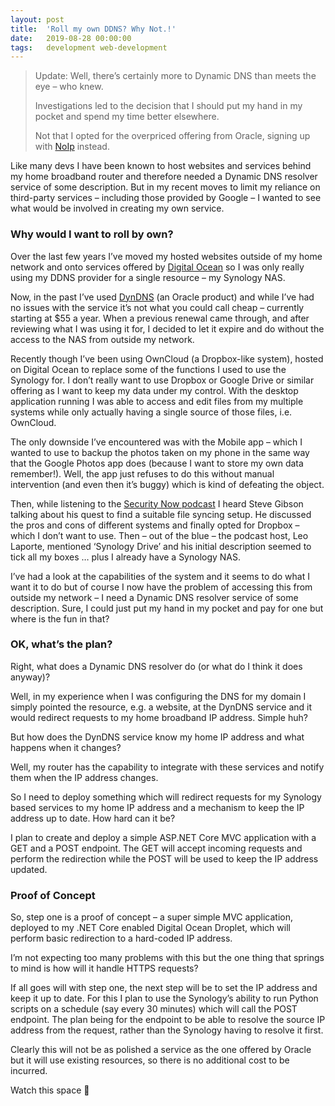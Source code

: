 ```yaml
---
layout: post
title:  'Roll my own DDNS? Why Not.!'
date:   2019-08-28 00:00:00
tags:   development web-development
---
```

>Update: Well, there’s certainly more to Dynamic DNS than meets the eye – who knew.
>
>Investigations led to the decision that I should put my hand in my pocket and spend my time better elsewhere.
>
>Not that I opted for the overpriced offering from Oracle, signing up with <a href='https://www.noip.com/' target='_blank'>NoIp</a> instead.

Like many devs I have been known to host websites and services behind my home broadband router and therefore needed a Dynamic DNS resolver service of some description. But in my recent moves to limit my reliance on third-party services – including those provided by Google – I wanted to see what would be involved in creating my own service.
<!--more-->
### Why would I want to roll by own?

Over the last few years I’ve moved my hosted websites outside of my home network and onto services offered by <a href='https://www.digitalocean.com/' target='_blank'>Digital Ocean</a> so I was only really using my DDNS provider for a single resource – my Synology NAS.

Now, in the past I’ve used <a href='https://dyn.com/' target='_blank'>DynDNS</a> (an Oracle product) and while I’ve had no issues with the service it’s not what you could call cheap – currently starting at $55 a year. When a previous renewal came through, and after reviewing what I was using it for, I decided to let it expire and do without the access to the NAS from outside my network.

Recently though I’ve been using OwnCloud (a Dropbox-like system), hosted on Digital Ocean to replace some of the functions I used to use the Synology for. I don’t really want to use Dropbox or Google Drive or similar offering as I want to keep my data under my control. With the desktop application running I was able to access and edit files from my multiple systems while only actually having a single source of those files, i.e. OwnCloud.

The only downside I’ve encountered was with the Mobile app – which I wanted to use to backup the photos taken on my phone in the same way that the Google Photos app does (because I want to store my own data remember!). Well, the app just refuses to do this without manual intervention (and even then it’s buggy) which is kind of defeating the object.

Then, while listening to the <a href='https://twit.tv/shows/security-now' target='_blank'>Security Now podcast</a> I heard Steve Gibson talking about his quest to find a suitable file syncing setup. He discussed the pros and cons of different systems and finally opted for Dropbox – which I don’t want to use. Then – out of the blue – the podcast host, Leo Laporte, mentioned ‘Synology Drive’ and his initial description seemed to tick all my boxes … plus I already have a Synology NAS.

I’ve had a look at the capabilities of the system and it seems to do what I want it to do but of course I now have the problem of accessing this from outside my network – I need a Dynamic DNS resolver service of some description. Sure, I could just put my hand in my pocket and pay for one but where is the fun in that?

### OK, what’s the plan?

Right, what does a Dynamic DNS resolver do (or what do I think it does anyway)?

Well, in my experience when I was configuring the DNS for my domain I simply pointed the resource, e.g. a website, at the DynDNS service and it would redirect requests to my home broadband IP address. Simple huh?

But how does the DynDNS service know my home IP address and what happens when it changes?

Well, my router has the capability to integrate with these services and notify them when the IP address changes.

So I need to deploy something which will redirect requests for my Synology based services to my home IP address and a mechanism to keep the IP address up to date. How hard can it be?

I plan to create and deploy a simple ASP.NET Core MVC application with a GET and a POST endpoint. The GET will accept incoming requests and perform the redirection while the POST will be used to keep the IP address updated.

### Proof of Concept

So, step one is a proof of concept – a super simple MVC application, deployed to my .NET Core enabled Digital Ocean Droplet, which will perform basic redirection to a hard-coded IP address.

I’m not expecting too many problems with this but the one thing that springs to mind is how will it handle HTTPS requests?

If all goes will with step one, the next step will be to set the IP address and keep it up to date. For this I plan to use the Synology’s ability to run Python scripts on a schedule (say every 30 minutes) which will call the POST endpoint. The plan being for the endpoint to be able to resolve the source IP address from the request, rather than the Synology having to resolve it first.

Clearly this will not be as polished a service as the one offered by Oracle but it will use existing resources, so there is no additional cost to be incurred.

Watch this space 🙂